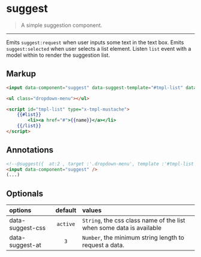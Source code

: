 # suggest

> A simple suggestion component.

---

Emits `suggest:request` when user inputs some text in the text box.
Emits `suggest:selected` when user selects a list element.
Listen `list` event with a model within to render the suggestion list.

## Markup

```html
<input data-component="suggest" data-suggest-template="#tmpl-list" data-suggest-target=".dropdown-menu" />

<ul class="dropdown-menu"></ul>

<script id="tmpl-list" type="x-tmpl-mustache">
	{{#list}}
		<li><a href="#">{{name}}</a></li>
	{{/list}}
</script>
```

## Annotations

```html
<!--@suggest({  at:2 , target :'.dropdown-menu', template :'#tmpl-list', css:'show' })-->
<input data-component="suggest" />
(...)
```

## Optionals

| options                |     default      |        values
|:--------------         |:----------------:|:-----------------
| data-suggest-css       |    `active`      |       `String`, the css class name of the list when some data is available
| data-suggest-at        |    `3`           |       `Number`, the minimum string length to request a data.
